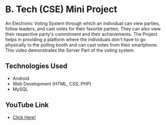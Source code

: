 # B. Tech (CSE) Mini Project



An Electronic Voting System through which an individual can view parties, follow leaders, and cast votes for their favorite parties. They can also view their respective party's commitment and their achievements. The Project helps in providing a platform where the individuals don't have to go physically to the polling booth and can cast votes from their smartphone.
This video demonstrates the Server Part of the voting system.

## Technologies Used
- Android
- Web Development (HTML, CSS, PHP)
- MySQL

## YouTube Link 
- <a href="https://youtu.be/DQRaHtktKY4">Click Here!</a>
